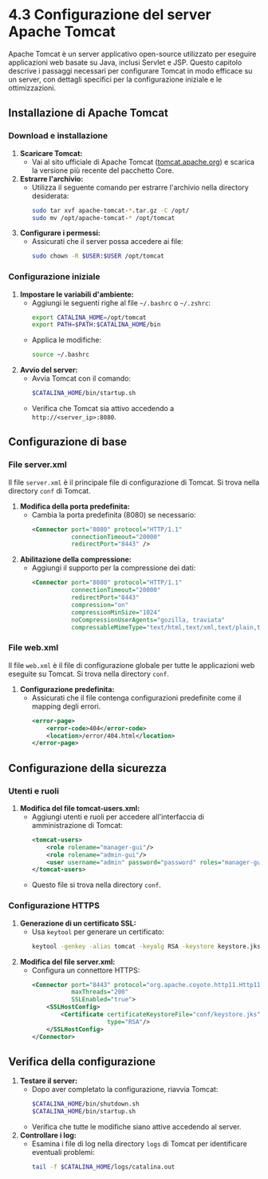 # 4.3 Configurazione del server Apache Tomcat

Apache Tomcat è un server applicativo open-source utilizzato per eseguire applicazioni web basate su Java, inclusi Servlet e JSP. Questo capitolo descrive i passaggi necessari per configurare Tomcat in modo efficace su un server, con dettagli specifici per la configurazione iniziale e le ottimizzazioni.

## Installazione di Apache Tomcat

### Download e installazione
1. **Scaricare Tomcat:**
   - Vai al sito ufficiale di Apache Tomcat ([tomcat.apache.org](https://tomcat.apache.org)) e scarica la versione più recente del pacchetto Core.
2. **Estrarre l'archivio:**
   - Utilizza il seguente comando per estrarre l'archivio nella directory desiderata:
     ```bash
     sudo tar xvf apache-tomcat-*.tar.gz -C /opt/
     sudo mv /opt/apache-tomcat-* /opt/tomcat
     ```
3. **Configurare i permessi:**
   - Assicurati che il server possa accedere ai file:
     ```bash
     sudo chown -R $USER:$USER /opt/tomcat
     ```

### Configurazione iniziale
1. **Impostare le variabili d'ambiente:**
   - Aggiungi le seguenti righe al file `~/.bashrc` o `~/.zshrc`:
     ```bash
     export CATALINA_HOME=/opt/tomcat
     export PATH=$PATH:$CATALINA_HOME/bin
     ```
   - Applica le modifiche:
     ```bash
     source ~/.bashrc
     ```
2. **Avvio del server:**
   - Avvia Tomcat con il comando:
     ```bash
     $CATALINA_HOME/bin/startup.sh
     ```
   - Verifica che Tomcat sia attivo accedendo a `http://<server_ip>:8080`.

## Configurazione di base

### File server.xml
Il file `server.xml` è il principale file di configurazione di Tomcat. Si trova nella directory `conf` di Tomcat.
1. **Modifica della porta predefinita:**
   - Cambia la porta predefinita (8080) se necessario:
     ```xml
     <Connector port="8080" protocol="HTTP/1.1"
                connectionTimeout="20000"
                redirectPort="8443" />
     ```
2. **Abilitazione della compressione:**
   - Aggiungi il supporto per la compressione dei dati:
     ```xml
     <Connector port="8080" protocol="HTTP/1.1"
                connectionTimeout="20000"
                redirectPort="8443"
                compression="on"
                compressionMinSize="1024"
                noCompressionUserAgents="gozilla, traviata"
                compressableMimeType="text/html,text/xml,text/plain,text/css,application/json" />
     ```

### File web.xml
Il file `web.xml` è il file di configurazione globale per tutte le applicazioni web eseguite su Tomcat. Si trova nella directory `conf`.
1. **Configurazione predefinita:**
   - Assicurati che il file contenga configurazioni predefinite come il mapping degli errori.
     ```xml
     <error-page>
         <error-code>404</error-code>
         <location>/error/404.html</location>
     </error-page>
     ```

## Configurazione della sicurezza

### Utenti e ruoli
1. **Modifica del file tomcat-users.xml:**
   - Aggiungi utenti e ruoli per accedere all'interfaccia di amministrazione di Tomcat:
     ```xml
     <tomcat-users>
         <role rolename="manager-gui"/>
         <role rolename="admin-gui"/>
         <user username="admin" password="password" roles="manager-gui,admin-gui"/>
     </tomcat-users>
     ```
   - Questo file si trova nella directory `conf`.

### Configurazione HTTPS
1. **Generazione di un certificato SSL:**
   - Usa `keytool` per generare un certificato:
     ```bash
     keytool -genkey -alias tomcat -keyalg RSA -keystore keystore.jks -keysize 2048
     ```
2. **Modifica del file server.xml:**
   - Configura un connettore HTTPS:
     ```xml
     <Connector port="8443" protocol="org.apache.coyote.http11.Http11NioProtocol"
                maxThreads="200"
                SSLEnabled="true">
         <SSLHostConfig>
             <Certificate certificateKeystoreFile="conf/keystore.jks"
                          type="RSA"/>
         </SSLHostConfig>
     </Connector>
     ```

## Verifica della configurazione

1. **Testare il server:**
   - Dopo aver completato la configurazione, riavvia Tomcat:
     ```bash
     $CATALINA_HOME/bin/shutdown.sh
     $CATALINA_HOME/bin/startup.sh
     ```
   - Verifica che tutte le modifiche siano attive accedendo al server.
2. **Controllare i log:**
   - Esamina i file di log nella directory `logs` di Tomcat per identificare eventuali problemi:
     ```bash
     tail -f $CATALINA_HOME/logs/catalina.out
     ```

